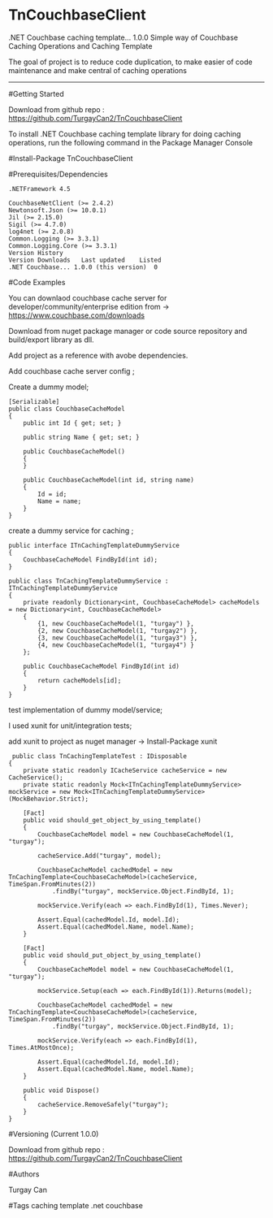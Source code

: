 
# TnCouchbaseClient

.NET Couchbase caching template... 1.0.0
Simple way of Couchbase Caching Operations and Caching Template

The goal of project is to reduce code duplication, to make easier of code maintenance and make central of caching operations

---

#Getting Started

Download from github repo : https://github.com/TurgayCan2/TnCouchbaseClient

To install .NET Couchbase caching template library for doing caching operations, run the following command in the Package Manager Console

#Install-Package TnCouchbaseClient

#Prerequisites/Dependencies

	.NETFramework 4.5

	CouchbaseNetClient (>= 2.4.2)
	Newtonsoft.Json (>= 10.0.1)
	Jil (>= 2.15.0)
	Sigil (>= 4.7.0)
	log4net (>= 2.0.8)
	Common.Logging (>= 3.3.1)
	Common.Logging.Core (>= 3.3.1)
	Version History
	Version	Downloads	Last updated	Listed
	.NET Couchbase... 1.0.0 (this version)	0

#Code Examples

You can downlaod couchbase cache server for developer/community/enterprise edition from -> https://www.couchbase.com/downloads

Download from nuget package manager or code source repository and build/export library as dll.

Add project as a reference with avobe dependencies.

Add couchbase cache server config ;

  <appSettings>
    <add key="serverUrl" value="http://127.0.0.1:8091/pools"/>
    <add key="defaultBucket" value="default"/>
  </appSettings>

Create a dummy model;

    [Serializable]
    public class CouchbaseCacheModel
    {
        public int Id { get; set; }

        public string Name { get; set; }

        public CouchbaseCacheModel()
        {
        }

        public CouchbaseCacheModel(int id, string name)
        {
            Id = id;
            Name = name;
        }
    }
	

create a dummy service for caching ;

    public interface ITnCachingTemplateDummyService
    {
        CouchbaseCacheModel FindById(int id);
    }

    public class TnCachingTemplateDummyService : ITnCachingTemplateDummyService
    {
        private readonly Dictionary<int, CouchbaseCacheModel> cacheModels = new Dictionary<int, CouchbaseCacheModel>
        {
            {1, new CouchbaseCacheModel(1, "turgay") },
            {2, new CouchbaseCacheModel(1, "turgay2") },
            {3, new CouchbaseCacheModel(1, "turgay3") },
            {4, new CouchbaseCacheModel(1, "turgay4") }
        };

        public CouchbaseCacheModel FindById(int id)
        {
            return cacheModels[id];
        }
    }
	
	
test implementation of dummy model/service;

I used xunit for unit/integration tests;

add xunit to project as nuget manager -> Install-Package xunit


     public class TnCachingTemplateTest : IDisposable
    {
        private static readonly ICacheService cacheService = new CacheService();
        private static readonly Mock<ITnCachingTemplateDummyService> mockService = new Mock<ITnCachingTemplateDummyService>(MockBehavior.Strict);

        [Fact]
        public void should_get_object_by_using_template()
        {
            CouchbaseCacheModel model = new CouchbaseCacheModel(1, "turgay");

            cacheService.Add("turgay", model);

            CouchbaseCacheModel cachedModel = new TnCachingTemplate<CouchbaseCacheModel>(cacheService, TimeSpan.FromMinutes(2))
                .findBy("turgay", mockService.Object.FindById, 1);

            mockService.Verify(each => each.FindById(1), Times.Never);

            Assert.Equal(cachedModel.Id, model.Id);
            Assert.Equal(cachedModel.Name, model.Name);
        }

        [Fact]
        public void should_put_object_by_using_template()
        {
            CouchbaseCacheModel model = new CouchbaseCacheModel(1, "turgay");

            mockService.Setup(each => each.FindById(1)).Returns(model);

            CouchbaseCacheModel cachedModel = new TnCachingTemplate<CouchbaseCacheModel>(cacheService, TimeSpan.FromMinutes(2))
                .findBy("turgay", mockService.Object.FindById, 1);

            mockService.Verify(each => each.FindById(1), Times.AtMostOnce);

            Assert.Equal(cachedModel.Id, model.Id);
            Assert.Equal(cachedModel.Name, model.Name);
        }

        public void Dispose()
        {
            cacheService.RemoveSafely("turgay");
        }
    }
	
	
#Versioning (Current 1.0.0)

Download from github repo : https://github.com/TurgayCan2/TnCouchbaseClient

#Authors

Turgay Can

#Tags
caching template .net couchbase
